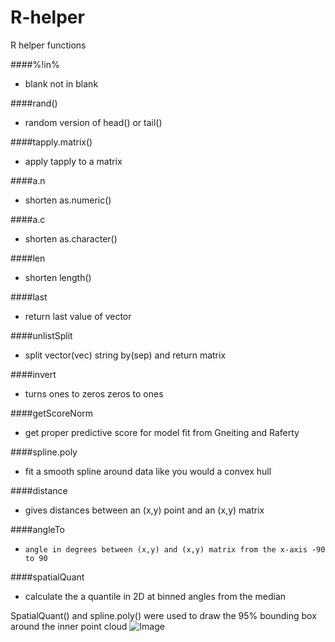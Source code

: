 # R-helper
R helper functions

####%!in%
*    blank not in blank 

####rand()
*    random version of head() or tail()

####tapply.matrix()
*    apply tapply to a matrix

####a.n
*    shorten as.numeric()

####a.c
*    shorten as.character()

####len
*    shorten length()

####last
*    return last value of vector

####unlistSplit
*    split vector(vec) string by(sep) and return matrix

####invert
*    turns ones to zeros zeros to ones

####getScoreNorm
*    get proper predictive score for model fit from Gneiting and Raferty

####spline.poly
*    fit a smooth spline around data like you would a convex hull

####distance
*    gives distances between an (x,y) point  and an (x,y) matrix


####angleTo
*     angle in degrees between (x,y) and (x,y) matrix from the x-axis -90 to 90 


####spatialQuant 
*    calculate the a quantile in 2D at binned angles from the median

SpatialQuant() and spline.poly() were used to draw the 95% bounding box around the inner point cloud 
![Image](https://cloud.githubusercontent.com/assets/6601105/7544206/14c7095a-f599-11e4-824b-8082e9256fb2.png?raw=true)

